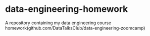 # data-engineering-homework
A repository containing my data engineering course homework(github.com/DataTalksClub/data-engineering-zoomcamp)
